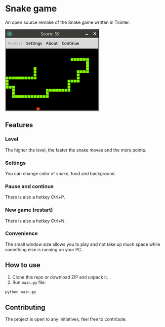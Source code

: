 # Snake game
An open source remake of the Snake game written in Tkinter.

![Screenshot](https://raw.githubusercontent.com/limafresh/SnakeGame/main/screenshot.png)

## Features
### Level
The higher the level, the faster the snake moves and the more points.
### Settings
You can change color of snake, food and background.
### Pause and continue
There is also a hotkey Ctrl+P.
### New game (restart)
There is also a hotkey Ctrl+N.
### Convenience
The small window size allows you to play and not take up much space while something else is running on your PC.

## How to use
1. Clone this repo or download ZIP and unpack it.
2. Run `main.py` file:
```bash
python main.py
```

## Contributing
The project is open to any initiatives, feel free to contribute.
